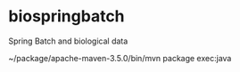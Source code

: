 # biospringbatch
Spring Batch and biological data


~/package/apache-maven-3.5.0/bin/mvn package exec:java

